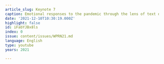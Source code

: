 ```yaml
---
article_slug: Keynote 7
caption: Emotional responses to the pandemic through the lens of text data
date: '2021-12-10T10:30:19.000Z'
highlight: false
id: iFabYJBx8ls
index: 0
issue: content/issues/WPRN21.md
language: English
type: youtube
years: 2021

---
```


